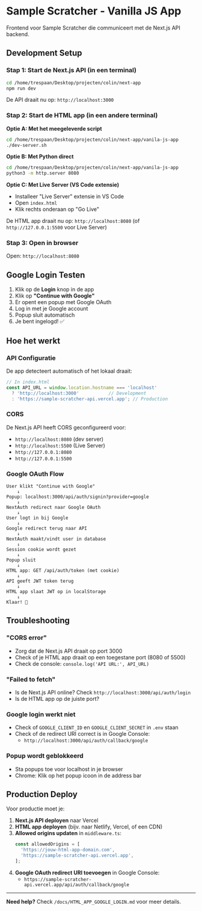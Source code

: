 # Sample Scratcher - Vanilla JS App

Frontend voor Sample Scratcher die communiceert met de Next.js API backend.

## Development Setup

### Stap 1: Start de Next.js API (in een terminal)

```bash
cd /home/trespaan/Desktop/projecten/colin/next-app
npm run dev
```

De API draait nu op: `http://localhost:3000`

### Stap 2: Start de HTML app (in een andere terminal)

**Optie A: Met het meegeleverde script**
```bash
cd /home/trespaan/Desktop/projecten/colin/next-app/vanila-js-app
./dev-server.sh
```

**Optie B: Met Python direct**
```bash
cd /home/trespaan/Desktop/projecten/colin/next-app/vanila-js-app
python3 -m http.server 8080
```

**Optie C: Met Live Server (VS Code extensie)**
- Installeer "Live Server" extensie in VS Code
- Open `index.html`
- Klik rechts onderaan op "Go Live"

De HTML app draait nu op: `http://localhost:8080` (of `http://127.0.0.1:5500` voor Live Server)

### Stap 3: Open in browser

Open: `http://localhost:8080`

## Google Login Testen

1. Klik op de **Login** knop in de app
2. Klik op **"Continue with Google"**
3. Er opent een popup met Google OAuth
4. Log in met je Google account
5. Popup sluit automatisch
6. Je bent ingelogd! ✅

## Hoe het werkt

### API Configuratie

De app detecteert automatisch of het lokaal draait:

```javascript
// In index.html
const API_URL = window.location.hostname === 'localhost'
  ? 'http://localhost:3000'           // Development
  : 'https://sample-scratcher-api.vercel.app'; // Production
```

### CORS

De Next.js API heeft CORS geconfigureerd voor:
- `http://localhost:8080` (dev server)
- `http://localhost:5500` (Live Server)
- `http://127.0.0.1:8080`
- `http://127.0.0.1:5500`

### Google OAuth Flow

```
User klikt "Continue with Google"
    ↓
Popup: localhost:3000/api/auth/signin?provider=google
    ↓
NextAuth redirect naar Google OAuth
    ↓
User logt in bij Google
    ↓
Google redirect terug naar API
    ↓
NextAuth maakt/vindt user in database
    ↓
Session cookie wordt gezet
    ↓
Popup sluit
    ↓
HTML app: GET /api/auth/token (met cookie)
    ↓
API geeft JWT token terug
    ↓
HTML app slaat JWT op in localStorage
    ↓
Klaar! 🎉
```

## Troubleshooting

### "CORS error"
- Zorg dat de Next.js API draait op port 3000
- Check of je HTML app draait op een toegestane port (8080 of 5500)
- Check de console: `console.log('API URL:', API_URL)`

### "Failed to fetch"
- Is de Next.js API online? Check `http://localhost:3000/api/auth/login`
- Is de HTML app op de juiste port?

### Google login werkt niet
- Check of `GOOGLE_CLIENT_ID` en `GOOGLE_CLIENT_SECRET` in `.env` staan
- Check of de redirect URI correct is in Google Console:
  - `http://localhost:3000/api/auth/callback/google`

### Popup wordt geblokkeerd
- Sta popups toe voor localhost in je browser
- Chrome: Klik op het popup icoon in de address bar

## Production Deploy

Voor productie moet je:

1. **Next.js API deployen** naar Vercel
2. **HTML app deployen** (bijv. naar Netlify, Vercel, of een CDN)
3. **Allowed origins updaten** in `middleware.ts`:
   ```typescript
   const allowedOrigins = [
     'https://jouw-html-app-domain.com',
     'https://sample-scratcher-api.vercel.app',
   ];
   ```
4. **Google OAuth redirect URI toevoegen** in Google Console:
   - `https://sample-scratcher-api.vercel.app/api/auth/callback/google`

---

**Need help?** Check `/docs/HTML_APP_GOOGLE_LOGIN.md` voor meer details.
